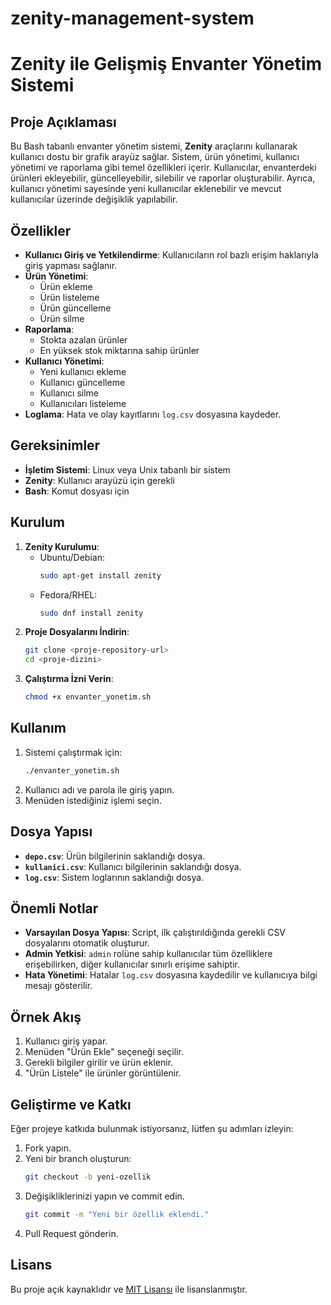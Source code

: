 ﻿# zenity-management-system
# Zenity ile Gelişmiş Envanter Yönetim Sistemi

## Proje Açıklaması
Bu Bash tabanlı envanter yönetim sistemi, **Zenity** araçlarını kullanarak kullanıcı dostu bir grafik arayüz sağlar. Sistem, ürün yönetimi, kullanıcı yönetimi ve raporlama gibi temel özellikleri içerir. Kullanıcılar, envanterdeki ürünleri ekleyebilir, güncelleyebilir, silebilir ve raporlar oluşturabilir. Ayrıca, kullanıcı yönetimi sayesinde yeni kullanıcılar eklenebilir ve mevcut kullanıcılar üzerinde değişiklik yapılabilir.

## Özellikler
- **Kullanıcı Giriş ve Yetkilendirme**: Kullanıcıların rol bazlı erişim haklarıyla giriş yapması sağlanır.
- **Ürün Yönetimi**:
  - Ürün ekleme
  - Ürün listeleme
  - Ürün güncelleme
  - Ürün silme
- **Raporlama**:
  - Stokta azalan ürünler
  - En yüksek stok miktarına sahip ürünler
- **Kullanıcı Yönetimi**:
  - Yeni kullanıcı ekleme
  - Kullanıcı güncelleme
  - Kullanıcı silme
  - Kullanıcıları listeleme
- **Loglama**: Hata ve olay kayıtlarını `log.csv` dosyasına kaydeder.

## Gereksinimler
- **İşletim Sistemi**: Linux veya Unix tabanlı bir sistem
- **Zenity**: Kullanıcı arayüzü için gerekli
- **Bash**: Komut dosyası için

## Kurulum
1. **Zenity Kurulumu**:
   - Ubuntu/Debian:
     ```bash
     sudo apt-get install zenity
     ```
   - Fedora/RHEL:
     ```bash
     sudo dnf install zenity
     ```
2. **Proje Dosyalarını İndirin**:
   ```bash
   git clone <proje-repository-url>
   cd <proje-dizini>
   ```
3. **Çalıştırma İzni Verin**:
   ```bash
   chmod +x envanter_yonetim.sh
   ```

## Kullanım
1. Sistemi çalıştırmak için:
   ```bash
   ./envanter_yonetim.sh
   ```
2. Kullanıcı adı ve parola ile giriş yapın.
3. Menüden istediğiniz işlemi seçin.

## Dosya Yapısı
- **`depo.csv`**: Ürün bilgilerinin saklandığı dosya.
- **`kullanici.csv`**: Kullanıcı bilgilerinin saklandığı dosya.
- **`log.csv`**: Sistem loglarının saklandığı dosya.

## Önemli Notlar
- **Varsayılan Dosya Yapısı**: Script, ilk çalıştırıldığında gerekli CSV dosyalarını otomatik oluşturur.
- **Admin Yetkisi**: `admin` rolüne sahip kullanıcılar tüm özelliklere erişebilirken, diğer kullanıcılar sınırlı erişime sahiptir.
- **Hata Yönetimi**: Hatalar `log.csv` dosyasına kaydedilir ve kullanıcıya bilgi mesajı gösterilir.

## Örnek Akış
1. Kullanıcı giriş yapar.
2. Menüden "Ürün Ekle" seçeneği seçilir.
3. Gerekli bilgiler girilir ve ürün eklenir.
4. "Ürün Listele" ile ürünler görüntülenir.

## Geliştirme ve Katkı
Eğer projeye katkıda bulunmak istiyorsanız, lütfen şu adımları izleyin:
1. Fork yapın.
2. Yeni bir branch oluşturun:
   ```bash
   git checkout -b yeni-ozellik
   ```
3. Değişikliklerinizi yapın ve commit edin.
   ```bash
   git commit -m "Yeni bir özellik eklendi."
   ```
4. Pull Request gönderin.

## Lisans
Bu proje açık kaynaklıdır ve [MIT Lisansı](LICENSE) ile lisanslanmıştır.


